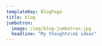 ```yaml
---
templateKey: BlogPage
title: blog
jumbotron:
  image: /img/blog-jumbotron.jpg
  headline: "My thoughts\n& ideas"
---
```

